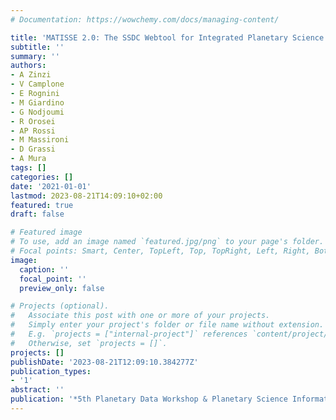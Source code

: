 ```yaml
---
# Documentation: https://wowchemy.com/docs/managing-content/

title: 'MATISSE 2.0: The SSDC Webtool for Integrated Planetary Science Analysis'
subtitle: ''
summary: ''
authors:
- A Zinzi
- V Camplone
- E Rognini
- M Giardino
- G Nodjoumi
- R Orosei
- AP Rossi
- M Massironi
- D Grassi
- A Mura
tags: []
categories: []
date: '2021-01-01'
lastmod: 2023-08-21T14:09:10+02:00
featured: true
draft: false

# Featured image
# To use, add an image named `featured.jpg/png` to your page's folder.
# Focal points: Smart, Center, TopLeft, Top, TopRight, Left, Right, BottomLeft, Bottom, BottomRight.
image:
  caption: ''
  focal_point: ''
  preview_only: false

# Projects (optional).
#   Associate this post with one or more of your projects.
#   Simply enter your project's folder or file name without extension.
#   E.g. `projects = ["internal-project"]` references `content/project/deep-learning/index.md`.
#   Otherwise, set `projects = []`.
projects: []
publishDate: '2023-08-21T12:09:10.384277Z'
publication_types:
- '1'
abstract: ''
publication: '*5th Planetary Data Workshop & Planetary Science Informatics & Analytics*'
---
```

